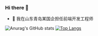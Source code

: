 ### Hi there 👋

- 🔭 我在山东青岛某国企担任前端开发工程师

![Anurag's GitHub stats](https://github-readme-stats.vercel.app/api?username=izhangjinzhe&show_icons=true&theme=swift&count_private=true)
[![Top Langs](https://github-readme-stats.vercel.app/api/top-langs/?username=izhangjinzhe&layout=compact)](https://github.com/anuraghazra/github-readme-stats)
